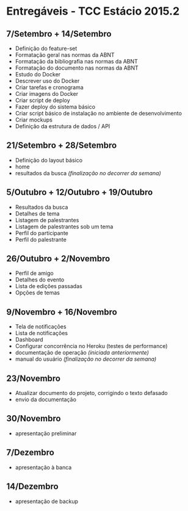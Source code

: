 Entregáveis - TCC Estácio 2015.2
================================

## 7/Setembro + 14/Setembro
- Definição do feature-set
- Formatação geral nas normas da ABNT
- Formatação da bibliografia nas normas da ABNT
- Formatação do documento nas normas da ABNT
- Estudo do Docker
- Descrever uso do Docker
- Criar tarefas e cronograma
- Criar imagens do Docker
- Criar script de deploy
- Fazer deploy do sistema básico
- Criar script básico de instalação no ambiente de desenvolvimento
- Criar mockups
- Definição da estrutura de dados / API


## 21/Setembro + 28/Setembro
- Definição do layout básico
- home
- resultados da busca _(finalização no decorrer da semana)_

## 5/Outubro + 12/Outubro + 19/Outubro
- Resultados da busca
- Detalhes de tema
- Listagem de palestrantes
- Listagem de palestrantes sob um tema
- Perfil do participante
- Perfil do palestrante

## 26/Outubro + 2/Novembro
- Perfil de amigo
- Detalhes do evento
- Lista de edições passadas
- Opções de temas

## 9/Novembro + 16/Novembro
- Tela de notificações
- Lista de notificações
- Dashboard
- Configurar concorrência no Heroku (testes de performance)
- documentação de operação _(iniciada anteriormente)_
- manual do usuário _(finalização no decorrer da semana)_

## 23/Novembro
- Atualizar documento do projeto, corrigindo o texto defasado
- envio da documentação

## 30/Novembro
- apresentação preliminar

## 7/Dezembro
- apresentação à banca

## 14/Dezembro
- apresentação de backup